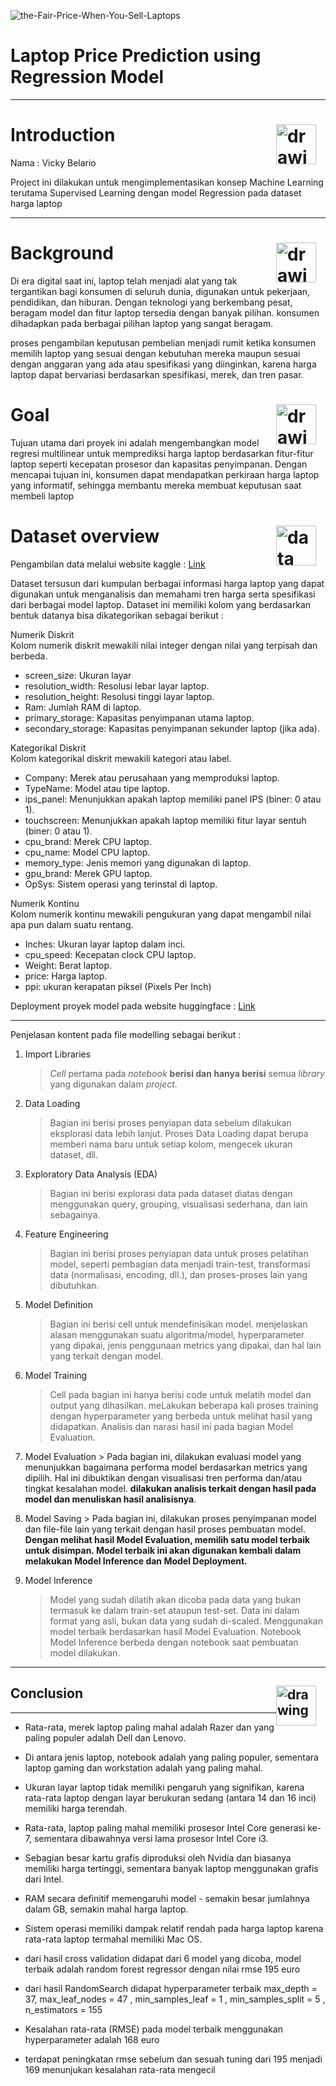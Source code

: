 
![the-Fair-Price-When-You-Sell-Laptops](https://github.com/user-attachments/assets/5764204f-bbda-4bcf-ba8b-11793266a284)

# Laptop Price Prediction using Regression Model
---

# <a style="float:right; margin-right: 15px"><img src="https://png.pngtree.com/png-vector/20221010/ourmid/pngtree-paper-icon-png-image_6294297.png" alt="drawing" width="64" align="center"/></a> <a id="class1" style="">**Introduction**</a> 


Nama  : Vicky Belario

Project ini dilakukan untuk mengimplementasikan konsep Machine Learning terutama Supervised Learning dengan model Regression pada dataset harga laptop

---

# <a style="float:right; margin-right: 15px"><img src="https://cdn-icons-png.flaticon.com/512/9805/9805668.png" alt="drawing" width="64" align="center"/></a> <a id="class1" style="">**Background**</a> 

Di era digital saat ini, laptop telah menjadi alat yang tak tergantikan bagi konsumen di seluruh dunia, digunakan untuk pekerjaan, pendidikan, dan hiburan.  Dengan teknologi yang berkembang pesat, beragam model dan fitur laptop tersedia dengan banyak pilihan. konsumen dihadapkan pada berbagai pilihan laptop yang sangat beragam.

proses pengambilan keputusan pembelian menjadi rumit ketika konsumen memilih laptop yang sesuai dengan kebutuhan mereka maupun sesuai dengan anggaran yang ada atau spesifikasi yang diinginkan, karena harga laptop dapat bervariasi berdasarkan spesifikasi, merek, dan tren pasar.

# <a style="float:right; margin-right: 15px"><img src="https://cdn-icons-png.flaticon.com/512/2724/2724931.png" alt="drawing" width="64" align="center"/></a> <a id="class1" style="">**Goal**</a> 

Tujuan utama dari proyek ini adalah mengembangkan model regresi multilinear untuk memprediksi harga laptop berdasarkan fitur-fitur laptop seperti kecepatan prosesor dan kapasitas penyimpanan. Dengan mencapai tujuan ini, konsumen dapat mendapatkan perkiraan harga laptop yang informatif, sehingga membantu mereka membuat keputusan saat membeli laptop 


# <a style="float:right; margin-right: 15px"><img src="https://cdn-icons-png.flaticon.com/512/2110/2110161.png" alt="data" width="64" align="center"/></a> <a id="class1" style="">**Dataset overview**</a> 

Pengambilan data melalui website kaggle :  [Link](https://www.kaggle.com/datasets/pragatikumari928/cleaned-laptop-price-dataset?select=laptop_updated.csv)

Dataset tersusun dari kumpulan berbagai informasi harga laptop yang dapat digunakan untuk menganalisis dan memahami tren harga serta spesifikasi dari berbagai model laptop. 
Dataset ini memiliki kolom yang berdasarkan bentuk datanya bisa dikategorikan sebagai berikut : 

Numerik Diskrit<br>
Kolom numerik diskrit mewakili nilai integer dengan nilai yang terpisah dan berbeda.

- screen_size: Ukuran layar
- resolution_width: Resolusi lebar layar laptop.
- resolution_height: Resolusi tinggi layar laptop.
- Ram: Jumlah RAM di laptop.
- primary_storage: Kapasitas penyimpanan utama laptop.
- secondary_storage: Kapasitas penyimpanan sekunder laptop (jika ada).

Kategorikal Diskrit<br>
Kolom kategorikal diskrit mewakili kategori atau label.

- Company: Merek atau perusahaan yang memproduksi laptop.
- TypeName: Model atau tipe laptop.
- ips_panel: Menunjukkan apakah laptop memiliki panel IPS (biner: 0 atau 1).
- touchscreen: Menunjukkan apakah laptop memiliki fitur layar sentuh (biner: 0 atau 1).
- cpu_brand: Merek CPU laptop.
- cpu_name: Model CPU laptop.
- memory_type: Jenis memori yang digunakan di laptop.
- gpu_brand: Merek GPU laptop.
- OpSys: Sistem operasi yang terinstal di laptop.

Numerik Kontinu<br>
Kolom numerik kontinu mewakili pengukuran yang dapat mengambil nilai apa pun dalam suatu rentang.

- Inches: Ukuran layar laptop dalam inci.
- cpu_speed: Kecepatan clock CPU laptop.
- Weight: Berat laptop.
- price: Harga laptop.
- ppi: ukuran kerapatan piksel (Pixels Per Inch)

Deployment proyek model pada website huggingface : [Link](https://huggingface.co/spaces/vickybelario/milestone2)


---
Penjelasan kontent pada file modelling sebagai berikut : 

   1. Import Libraries
      > *Cell* pertama pada *notebook* **berisi dan hanya berisi** semua *library* yang digunakan dalam *project*.
   
   2. Data Loading
      > Bagian ini berisi proses penyiapan data sebelum dilakukan eksplorasi data lebih lanjut. Proses Data Loading dapat berupa memberi nama baru untuk setiap kolom, mengecek ukuran dataset, dll.
   
   3. Exploratory Data Analysis (EDA)
      > Bagian ini berisi explorasi data pada dataset diatas dengan menggunakan query, grouping, visualisasi sederhana, dan lain sebagainya.
   
   4. Feature Engineering
      > Bagian ini berisi proses penyiapan data untuk proses pelatihan model, seperti pembagian data menjadi train-test, transformasi data (normalisasi, encoding, dll.), dan proses-proses lain yang dibutuhkan.   
   
   6. Model Definition
      > Bagian ini berisi cell untuk mendefinisikan model. menjelaskan alasan menggunakan suatu algoritma/model, hyperparameter yang dipakai, jenis penggunaan metrics yang dipakai, dan hal lain yang terkait dengan model.

   7. Model Training
      > Cell pada bagian ini hanya berisi code untuk melatih model dan output yang dihasilkan. meLakukan beberapa kali proses training dengan hyperparameter yang berbeda untuk melihat hasil yang didapatkan. Analisis dan narasi hasil ini pada bagian Model Evaluation.
   
   10. Model Evaluation
      > Pada bagian ini, dilakukan evaluasi model yang menunjukkan bagaimana performa model berdasarkan metrics yang dipilih. Hal ini dibuktikan dengan visualisasi tren performa dan/atau tingkat kesalahan model. **dilakukan analisis terkait dengan hasil pada model dan menuliskan hasil analisisnya**.

   11. Model Saving
      > Pada bagian ini, dilakukan proses penyimpanan model dan file-file lain yang terkait dengan hasil proses pembuatan model. **Dengan melihat hasil Model Evaluation, memilih satu model terbaik untuk disimpan. Model terbaik ini akan digunakan kembali dalam melakukan Model Inference dan Model Deployment.**
   
   12. Model Inference
       > Model yang sudah dilatih akan dicoba pada data yang bukan termasuk ke dalam train-set ataupun test-set. Data ini dalam format yang asli, bukan data yang sudah di-scaled. Menggunakan model terbaik berdasarkan hasil Model Evaluation. Notebook Model Inference berbeda dengan notebook saat pembuatan model dilakukan.
---

## <a style="float:right; margin-right: 15px"><img src="https://cdn-icons-png.freepik.com/256/11063/11063232.png" alt="drawing" width="64" align="center"/></a> <a id="class10">**Conclusion**</a>

---

- Rata-rata, merek laptop paling mahal adalah Razer dan yang paling populer adalah Dell dan Lenovo.

- Di antara jenis laptop, notebook adalah yang paling populer, sementara laptop gaming dan workstation adalah yang paling mahal.

- Ukuran layar laptop tidak memiliki pengaruh yang signifikan, karena rata-rata laptop dengan layar berukuran sedang (antara 14 dan 16 inci) memiliki harga terendah.

- Rata-rata, laptop paling mahal memiliki prosesor Intel Core generasi ke-7, sementara dibawahnya versi lama  prosesor Intel Core i3.

- Sebagian besar kartu grafis diproduksi oleh Nvidia dan biasanya memiliki harga tertinggi, sementara banyak laptop menggunakan grafis dari Intel.

- RAM secara definitif memengaruhi model - semakin besar jumlahnya dalam GB, semakin mahal harga laptop.

- Sistem operasi memiliki dampak relatif rendah pada harga laptop karena rata-rata laptop termahal memiliki Mac OS.

- dari hasil cross validation didapat dari 6 model yang dicoba, model terbaik adalah random forest regressor dengan nilai rmse 195 euro

- dari hasil RandomSearch didapat hyperparameter terbaik max_depth = 37, max_leaf_nodes = 47 , min_samples_leaf = 1 , min_samples_split = 5 , n_estimators = 155 <br>

- Kesalahan rata-rata (RMSE) pada model terbaik menggunakan hyperparameter adalah 168 euro 

- terdapat peningkatan rmse sebelum dan sesuah tuning dari 195 menjadi 169 menunjukan kesalahan rata-rata mengecil
